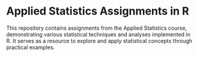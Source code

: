 # Applied Statistics Assignments in R

This repository contains assignments from the Applied Statistics course, demonstrating various statistical techniques and analyses implemented in R. It serves as a resource to explore and apply statistical concepts through practical examples.
